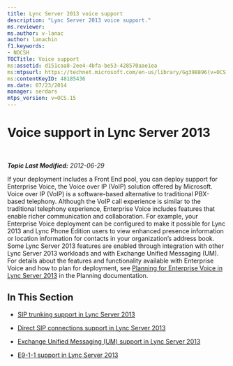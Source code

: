 ```yaml
---
title: Lync Server 2013 voice support
description: "Lync Server 2013 voice support."
ms.reviewer: 
ms.author: v-lanac
author: lanachin
f1.keywords:
- NOCSH
TOCTitle: Voice support
ms:assetid: d151caa8-2ee4-4bfa-be53-428570aae1ea
ms:mtpsurl: https://technet.microsoft.com/en-us/library/Gg398896(v=OCS.15)
ms:contentKeyID: 48185436
ms.date: 07/23/2014
manager: serdars
mtps_version: v=OCS.15
---
```


# Voice support in Lync Server 2013

<div data-xmlns="http://www.w3.org/1999/xhtml">

<div class="topic" data-xmlns="http://www.w3.org/1999/xhtml" data-msxsl="urn:schemas-microsoft-com:xslt" data-cs="https://msdn.microsoft.com/">

<div data-asp="https://msdn2.microsoft.com/asp">



</div>

<div id="mainSection">

<div id="mainBody">

<span> </span>

_**Topic Last Modified:** 2012-06-29_

If your deployment includes a Front End pool, you can deploy support for Enterprise Voice, the Voice over IP (VoIP) solution offered by Microsoft. Voice over IP (VoIP) is a software-based alternative to traditional PBX-based telephony. Although the VoIP call experience is similar to the traditional telephony experience, Enterprise Voice includes features that enable richer communication and collaboration. For example, your Enterprise Voice deployment can be configured to make it possible for Lync 2013 and Lync Phone Edition users to view enhanced presence information or location information for contacts in your organization’s address book. Some Lync Server 2013 features are enabled through integration with other Lync Server 2013 workloads and with Exchange Unified Messaging (UM). For details about the features and functionality available with Enterprise Voice and how to plan for deployment, see [Planning for Enterprise Voice in Lync Server 2013](lync-server-2013-planning-for-enterprise-voice.md) in the Planning documentation.

<div>

## In This Section

  - [SIP trunking support in Lync Server 2013](lync-server-2013-sip-trunking-support.md)

  - [Direct SIP connections support in Lync Server 2013](lync-server-2013-direct-sip-connections-support.md)

  - [Exchange Unified Messaging (UM) support in Lync Server 2013](lync-server-2013-exchange-unified-messaging-um-support.md)

  - [E9-1-1 support in Lync Server 2013](lync-server-2013-e9-1-1-support.md)

</div>

</div>

<span> </span>

</div>

</div>

</div>

